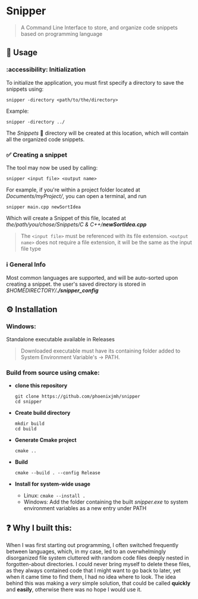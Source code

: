 # Snipper
 >A Command Line Interface to store, and organize code snippets based on programming language

## :memo: Usage
### :accessibility: Initialization
   To initialize the application, you must first specify a directory to save the snippets using:
   ```
snipper -directory <path/to/the/directory>
```
Example:
```
snipper -directory ../
```
The *Snippets* :file_folder: directory will be created at this location, which will contain all the organized code snippets.

### :white_check_mark: Creating a snippet
The tool may now be used by calling:
```
snipper <input file> <output name>
```
For example, if you're within a project folder located at *Documents/myProject/*, you can open a terminal, 
and run 
```
snipper main.cpp newSortIdea
```
Which will create a Snippet of this file, located at *the/path/you/chose/Snippets/C & C++/**newSortIdea.cpp***

>The `<input file>` must be referenced with its file extension. `<output name>` does not require a file extension, it will be the same as the input file type



### :information_source: General Info
Most common languages are supported, and will be auto-sorted upon creating a snippet.
the user's saved directory is stored in *$HOMEDIRECTORY/**./snipper_config***

## :gear: Installation
### Windows:
Standalone executable available in Releases
>Downloaded executable must have its containing folder added to System Environment Variable's -> PATH.
### Build from source using cmake:
  - **clone this repository**
       ```
      git clone https://github.com/phoenixjmh/snipper
      cd snipper
       ```
  - **Create build directory**
     
       ```
      mkdir build
      cd build
     ```

  - **Generate Cmake project**
       ```
       cmake ..
       ```
  -  **Build**
       ```
       cmake --build . --config Release
        ```
  - 
      **Install for system-wide usage**
    - Linux: `cmake --install .`
    - Windows: Add the folder containing the built *snipper.exe* to system environment variables as a new entry under PATH
    


  ## :question: Why I built this:
  When I was first starting out programming, I often switched frequently between languages, which, in my case, led to an overwhelmingly disorganized file system cluttered with random code files deeply nested in forgotten-about directories. I could never bring myself to delete these files, as they always contained code that I might want to go back to later, yet when it came time to find them, I had no idea where to look. The idea behind this was making a *very* simple solution, that could be called **quickly** and **easily**, otherwise there was no hope I would use it.
  






